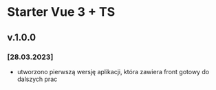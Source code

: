 # Starter Vue 3 + TS 

## v.1.0.0
### [28.03.2023]
* utworzono pierwszą wersję aplikacji, która zawiera front gotowy do dalszych prac
